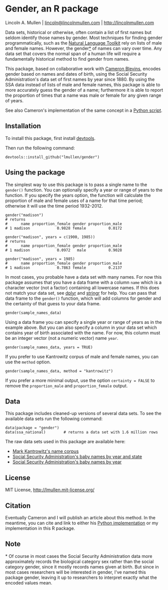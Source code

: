 # Gender, an R package 

Lincoln A. Mullen | lincoln@lincolnmullen.com | http://lincolnmullen.com

Data sets, historical or otherwise, often contain a list of first names
but seldom identify those names by gender. Most techniques for finding
gender programmatically, such as the [Natural Language Toolkit][] rely
on lists of male and female names. However, the gender[\*][] of names
can vary over time. Any data set that covers the normal span of a human
life will require a fundamentally historical method to find gender from
names.

This package, based on collaborative work with [Cameron Blevins][],
encodes gender based on names and dates of birth, using the Social
Security Administration's data set of first names by year since 1880. By
using the SSA data instead of lists of male and female names, this
package is able to more accurately guess the gender of a name;
furthermore it is able to report the proportion of times that a name was
male or female for any given range of years.

See also Cameron's implementation of the same concept in a [Python
script][].

## Installation

To install this package, first install [devtools][].

Then run the following command:

    devtools::install_github("lmullen/gender")

## Using the package

The simplest way to use this package is to pass a single name to the
`gender()` function. You can optionally specify a year or range of years
to the function. If you specify the years option, the function will
calculate the proportion of male and female uses of a name for that time
period; otherwise it will use the time period 1932-2012.

    gender("madison")
    # returns
    #      name proportion_female gender proportion_male
    # 1 madison            0.9828 female          0.0172

    gender("madison", years = c(1900, 1985))
    # returns
    #      name proportion_female gender proportion_male
    # 1 madison            0.0972   male          0.9028

    gender("madison", years = 1985)
    #      name proportion_female gender proportion_male
    # 1 madison            0.7863 female          0.2137

In most cases, you probable have a data set with many names. For now
this package assumes that you have a data frame with a column `name`
which is a character vector (not a factor) containing all lowercase
names. If this does not match your data set, see [dplyr][] and
[stringr][] for help. You can pass that data frame to the `gender()`
function, which will add columns for gender and the certainty of that
guess to your data frame.

    gender(sample_names_data)

Using a data frame you can specify a single year or range of years as in
the example above. But you can also specify a column in your data set
which contains year of birth associated with the name. For now, this
column must be an integer vector (not a numeric vector) name `year`.

    gender(sample_names_data, years = TRUE)

If you prefer to use Kantrowitz corpus of male and female names, you can
use the `method` option.

    gender(sample_names_data, method = "kantrowitz")

If you prefer a more minimal output, use the option `certainty = FALSE`
to remove the `proportion_male` and `proportion_female` output.

## Data

This package includes cleaned-up versions of several data sets. To see
the available data sets run the following command:

    data(package = "gender")
    data(ssa_national)        # returns a data set with 1.6 million rows

The raw data sets used in this package are available here:

-   [Mark Kantrowitz's name corpus][]
-   [Social Security Administration's baby names by year and state][]
-   [Social Security Administration's baby names by year][]

## License

MIT License, <http://lmullen.mit-license.org/>

## Citation

Eventually Cameron and I will publish an article about this method. In
the meantime, you can cite and link to either his [Python
implementation][Python script] or my implementation in this R package.

## Note

<a name="gender-vs-sex"></a>\* Of course in most cases the Social
Security Administration data more approximately records the biological
category sex rather than the social category gender, since it mostly
records names given at birth. But since in most cases researchers will
be interested in gender, I've named this package gender, leaving it up
to researchers to interpret exactly what the encoded values mean.

  [Natural Language Toolkit]: http://www.nltk.org/
  [\*]: #gender-vs-sex
  [Cameron Blevins]: http://www.cameronblevins.org/
  [Python script]: https://github.com/cblevins/Gender-ID-By-Time
  [devtools]: https://github.com/hadley/devtools
  [dplyr]: https://github.com/hadley/dplyr
  [stringr]: https://github.com/hadley/stringr
  [Mark Kantrowitz's name corpus]: http://www.cs.cmu.edu/afs/cs/project/ai-repository/ai/areas/nlp/corpora/names/0.html
  [Social Security Administration's baby names by year and state]: http://catalog.data.gov/dataset/baby-names-from-social-security-card-applications-data-by-state-and-district-of-
  [Social Security Administration's baby names by year]: http://catalog.data.gov/dataset/baby-names-from-social-security-card-applications-national-level-data
